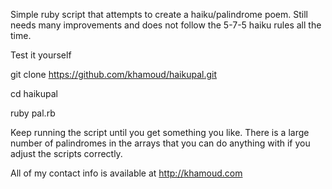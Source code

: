 Simple ruby script that attempts to create a haiku/palindrome poem.
Still needs many improvements and does not follow the 5-7-5 haiku rules all the time.  

Test it yourself

git clone https://github.com/khamoud/haikupal.git

cd haikupal

ruby pal.rb

Keep running the script until you get something you like. There is a large number of palindromes in the arrays that you can do anything with if you adjust the scripts correctly.  

All of my contact info is available at http://khamoud.com


